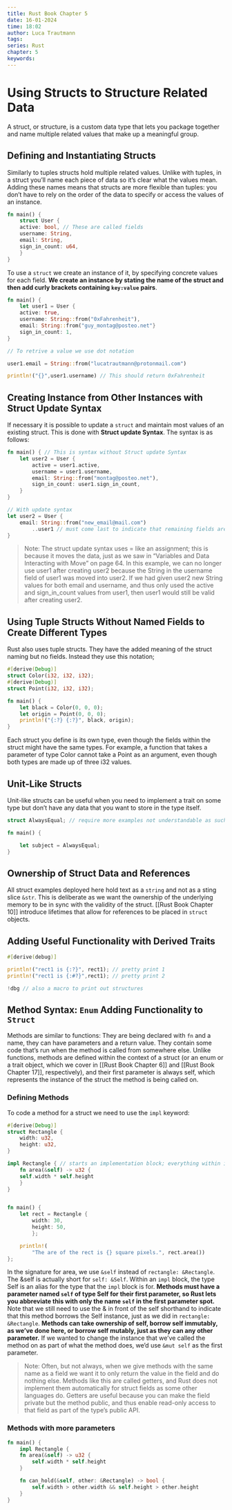 ```yaml
---
title: Rust Book Chapter 5
date: 16-01-2024
time: 18:02
author: Luca Trautmann
tags: 
series: Rust
chapter: 5
keywords:
---
```

# Using Structs to Structure Related Data
A struct, or structure, is a custom data type that lets you package together and name multiple related values that make up a meaningful group. 

## Defining and Instantiating Structs
Similarly to tuples structs hold multiple related values. Unlike with tuples, in a struct you’ll name each piece of data so it’s clear what the values mean. Adding these names means that structs are more flexible than tuples: you don’t have to rely on the order of the data to specify or access the values of an instance.

```rust
fn main() {
	struct User { 
    active: bool, // These are called fields 
    username: String,
    email: String,
    sign_in_count: u64,
	}
}
```

To use a `struct` we create an instance of it, by specifying concrete values for each field. __We create an instance by stating the name of the struct and then add curly brackets containing `key:value` pairs__. 

```rust
fn main() {
	let user1 = User {
	active: true,
	username: String::from("0xFahrenheit"),
	email: String::from("guy_montag@posteo.net"}
	sign_in_count: 1,
}

// To retrive a value we use dot notation

user1.email = String::from("lucatrautmann@protonmail.com")

println!("{}",user1.username) // This should return 0xFahrenheit 
```

## Creating Instance from Other Instances with Struct Update Syntax
If necessary it is possible to update a `struct` and maintain most values of an existing struct. This is done with __Struct update Syntax__. The syntax is as follows: 

```rust
fn main() { // This is syntax without Struct update Syntax
	let user2 = User {
		active = user1.active,
		username = user1.username,
		email: String::from("montag@posteo.net"),
		sign_in_count: user1.sign_in_count,
	}
}

// With update syntax
let user2 = User {
	email: String::from("new_email@mail.com")
		..user1 // must come last to indicate that remaining fields are
}
```

> Note:
> The struct update syntax uses = like an assignment; this is because it moves the data, just as we saw in “Variables and Data Interacting with Move” on page 64. In this example, we can no longer use user1 after creating user2 because the String in the username field of user1 was moved into user2. If we had given user2 new String values for both email and username, and thus only used the active and sign_in_count values from user1, then user1 would still be valid after creating user2.

## Using Tuple Structs Without Named Fields to Create Different Types
Rust also uses tuple structs. They have the added meaning of the struct naming but no fields. Instead they use this notation; 

```rust
#[derive(Debug)]
struct Color(i32, i32, i32);
#[derive(Debug)]
struct Point(i32, i32, i32);

fn main() {
	let black = Color(0, 0, 0);
	let origin = Point(0, 0, 0);
	println!("{:?} {:?}", black, origin);
}
```

Each struct you define is its own type, even though the fields within the struct might have the same types. For example, a function that takes a parameter of type Color cannot take a Point as an argument, even though both types are made up of three i32 values.

## Unit-Like Structs
Unit-like structs can be useful when you need to implement a trait on some type but don’t have any data that you want to store in the type itself.

```rust
struct AlwaysEqual; // require more examples not understandable as such

fn main() {

	let subject = AlwaysEqual;
}

```

## Ownership of Struct Data and References
All struct examples deployed here hold text as a `string` and not as a sting slice `&str`. This is deliberate as we want the ownership of the underlying memory to be in sync with the validity of the struct. [[Rust Book Chapter 10]] introduce lifetimes that allow for references to be placed in `struct` objects.

## Adding Useful Functionality with Derived Traits

```rust
#[derive(debug)]

println!("rect1 is {:?}", rect1); // pretty print 1 
println!("rect1 is {:#?}",rect1); // pretty print 2

!dbg // also a macro to print out structures
```

## Method Syntax: `Enum` Adding Functionality to `Struct`
Methods are similar to functions: They are being declared with `fn` and a name, they can have parameters and a return value. They contain some code that’s run when the method is called from somewhere else. Unlike functions, methods are defined within the context of a struct (or an enum or a trait object, which we cover in [[Rust Book Chapter 6]] and [[Rust Book Chapter 17]], respectively), and their first parameter is always self, which represents the instance of the struct the method is being called on. 

### Defining Methods
To code a method for a struct we need to use the `impl` keyword:

```rust
#[derive(Debug)]
struct Rectangle {
	width: u32,
	height: u32,
}

impl Rectangle { // starts an implementation block; everything within impl is associated with Rectangle 
	fn area(&self) -> u32 {
	self.width * self.height
	}
}


fn main() {
	let rect = Rectangle {
		width: 30,
		height: 50,
		};

	println!(
		"The are of the rect is {} square pixels.", rect.area())
};
```

In the signature for area, we use `&self` instead of `rectangle: &Rectangle`. The &self is actually short for `self: &Self`. Within an `impl` block, the type Self is an alias for the type that the `impl` block is for. __Methods must have a parameter named `self` of type Self for their first parameter, so Rust lets you abbreviate this with only the name `self` in the first parameter spot.__ Note that we still need to use the & in front of the self shorthand to indicate that this method borrows the Self instance, just as we did in `rectangle: &Rectangle`. __Methods can take ownership of self, borrow self immutably, as we’ve done here, or borrow self mutably, just as they can any other parameter.__ If we wanted to change the instance that we’ve called the method on as part of what the method does, we’d use `&mut self` as the first parameter.

> Note: 
> Often, but not always, when we give methods with the same name as a field we want it to only return the value in the field and do nothing else. Methods like this are called getters, and Rust does not implement them automatically for struct fields as some other languages do. Getters are useful because you can make the field private but the method public, and thus enable read-only access to that field as part of the type’s public API.

### Methods with more parameters
```rust
fn main() {
	impl Rectangle {
    fn area(&self) -> u32 {
        self.width * self.height
    }

    fn can_hold(&self, other: &Rectangle) -> bool {
        self.width > other.width && self.height > other.height
    }
}
```